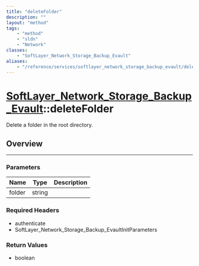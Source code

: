 ```yaml
---
title: "deleteFolder"
description: ""
layout: "method"
tags:
    - "method"
    - "sldn"
    - "Network"
classes:
    - "SoftLayer_Network_Storage_Backup_Evault"
aliases:
    - "/reference/services/softlayer_network_storage_backup_evault/deleteFolder"
---
```

# [SoftLayer_Network_Storage_Backup_Evault](/reference/services/SoftLayer_Network_Storage_Backup_Evault)::deleteFolder

Delete a folder in the root directory.


## Overview 


-----

### Parameters 
|Name | Type | Description |
| --- | --- | --- |
|folder| string| |


### Required Headers
* authenticate
* SoftLayer_Network_Storage_Backup_EvaultInitParameters


### Return Values
* boolean




